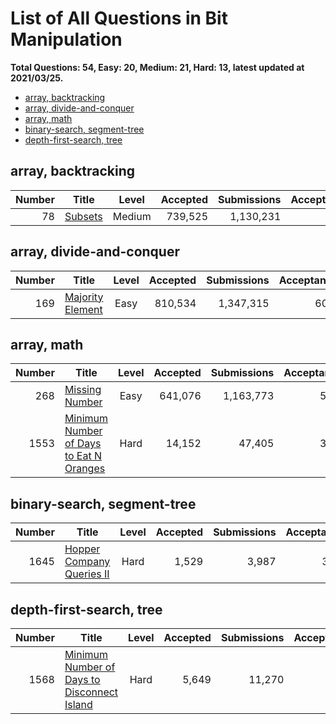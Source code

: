 # List of All Questions in Bit Manipulation

**Total Questions: 54, Easy: 20, Medium: 21, Hard: 13, latest updated at 2021/03/25.**

- [array, backtracking](#array-backtracking)
- [array, divide-and-conquer](#array-divide-and-conquer)
- [array, math](#array-math)
- [binary-search, segment-tree](#binary-search-segment-tree)
- [depth-first-search, tree](#depth-first-search-tree)

## array, backtracking

|Number|                     Title                      |Level |Accepted|Submissions|Acceptance|
|-----:|------------------------------------------------|:----:|-------:|----------:|---------:|
|    78|[Subsets](https://leetcode.com/problems/subsets)|Medium| 739,525|  1,130,231|       65%|


## array, divide-and-conquer

|Number|                              Title                               |Level|Accepted|Submissions|Acceptance|
|-----:|------------------------------------------------------------------|:---:|-------:|----------:|---------:|
|   169|[Majority Element](https://leetcode.com/problems/majority-element)|Easy | 810,534|  1,347,315|       60%|


## array, math

|Number|                                                     Title                                                      |Level|Accepted|Submissions|Acceptance|
|-----:|----------------------------------------------------------------------------------------------------------------|:---:|-------:|----------:|---------:|
|   268|[Missing Number](https://leetcode.com/problems/missing-number)                                                  |Easy | 641,076|  1,163,773|       55%|
|  1553|[Minimum Number of Days to Eat N Oranges](https://leetcode.com/problems/minimum-number-of-days-to-eat-n-oranges)|Hard |  14,152|     47,405|       30%|


## binary-search, segment-tree

|Number|                                       Title                                        |Level|Accepted|Submissions|Acceptance|
|-----:|------------------------------------------------------------------------------------|:---:|-------:|----------:|---------:|
|  1645|[Hopper Company Queries II](https://leetcode.com/problems/hopper-company-queries-ii)|Hard |   1,529|      3,987|       38%|


## depth-first-search, tree

|Number|                                                         Title                                                          |Level|Accepted|Submissions|Acceptance|
|-----:|------------------------------------------------------------------------------------------------------------------------|:---:|-------:|----------:|---------:|
|  1568|[Minimum Number of Days to Disconnect Island](https://leetcode.com/problems/minimum-number-of-days-to-disconnect-island)|Hard |   5,649|     11,270|       50%|



